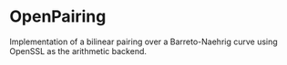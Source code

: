 # OpenPairing

Implementation of a bilinear pairing over a Barreto-Naehrig curve using OpenSSL as the arithmetic backend.
